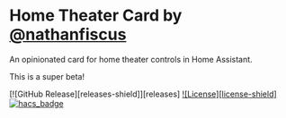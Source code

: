 # Home Theater Card by [@nathanfiscus](https://www.github.com/nathanfiscus)

An opinionated card for home theater controls in Home Assistant.

This is a super beta!

[![GitHub Release][releases-shield]][releases]
[![License][license-shield]](LICENSE.md)
[![hacs_badge](https://img.shields.io/badge/HACS-Default-orange.svg?style=for-the-badge)](https://github.com/custom-components/hacs)
